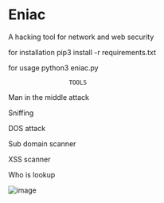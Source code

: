 # Eniac
A hacking tool for network and web security

for installation
pip3 install -r requirements.txt

for usage
python3 eniac.py

                     TOOLS

Man in the middle attack

Sniffing

DOS attack

Sub domain scanner

XSS scanner

Who is lookup

![image](https://user-images.githubusercontent.com/67779798/236648082-628ba64a-0882-44d5-8c49-1827ddf364be.png)

